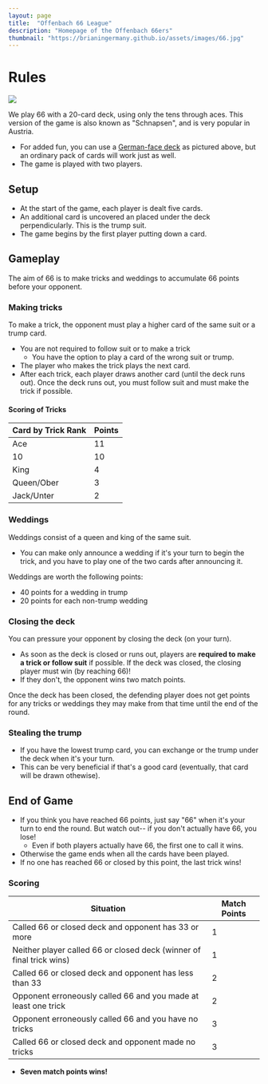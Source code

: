 ```yaml
---
layout: page
title:  "Offenbach 66 League"
description: "Homepage of the Offenbach 66ers"
thumbnail: "https://brianingermany.github.io/assets/images/66.jpg"
---
```


# Rules
![](https://brianingermany.github.io/assets/images/66.jpg)

We play 66 with a 20-card deck, using only the tens through aces. This version of the game is also known as "Schnapsen", and is very popular in Austria.
- For added fun, you can use a [German-face deck](https://www.piatnik.com/spiele/spielkarten/regionale-karten/blitz-salzburger) as pictured above, but an ordinary pack of cards will work just as well.
- The game is played with two players.  
## Setup
- At the start of the game, each player is dealt five cards.
- An additional card is uncovered an placed under the deck perpendicularly. This is the trump suit.
- The game begins by the first player putting down a card.

## Gameplay
The aim of 66 is to make tricks and weddings to accumulate 66 points before your opponent. 

### Making tricks
To make a trick, the opponent must play a higher card of the same suit or a trump card.
  - You are not required to follow suit or to make a trick
    - You have the option to play a card of the wrong suit or trump.
  - The player who makes the trick plays the next card. 
  - After each trick, each player draws another card (until the deck runs out). Once the deck runs out, you must follow suit and must make the trick if possible.
  
#### Scoring of Tricks 

| Card by Trick Rank | Points |
| ------------------ | ------ |
| Ace                | 11     |
| 10                 | 10     |
| King               | 4      |
| Queen/Ober         | 3      |
| Jack/Unter         | 2      |

### Weddings

Weddings consist of a queen and king of the same suit.
- You can make only announce a wedding if it's your turn to begin the trick, and you have to play one of the two cards after announcing it.

Weddings are worth the following points:  
- 40 points for a wedding in trump
- 20 points for each non-trump wedding
  
### Closing the deck
You can pressure your opponent by closing the deck (on your turn).
- As soon as the deck is closed or runs out, players are __required to make a trick or follow suit__ if possible.
If the deck was closed, the closing player must win (by reaching 66)!
- If they don't, the opponent wins two match points.
  
Once the deck has been closed, the defending player does not get points for any tricks or weddings they may make from that time until the end of the round.  

### Stealing the trump
- If you have the lowest trump card, you can exchange or the trump under the deck when it's your turn.
- This can be very beneficial if that's a good card (eventually, that card will be drawn othewise).

## End of Game
- If you think you have reached 66 points, just say "66" when it's your turn to end the round. But watch out-- if you don't actually have 66, you lose!
  - Even if both players actually have 66, the first one to call it wins.
- Otherwise the game ends when all the cards have been played.
- If no one has reached 66 or closed by this point, the last trick wins!

### Scoring

| Situation                                                                        | Match Points |
| -------------------------------------------------------------------------------- | ------------ |
| Called 66 or closed deck and opponent has 33 or more          | 1            |
| Neither player called 66 or closed deck (winner of final trick wins)  | 1            |
| Called 66 or closed deck and opponent has less than 33        | 2            |
| Opponent erroneously called 66 and you made at least one trick | 2            |
| Opponent erroneously called 66 and you have no tricks     | 3            |
| Called 66 or closed deck and opponent made no tricks          | 3            |

- __Seven match points wins!__

